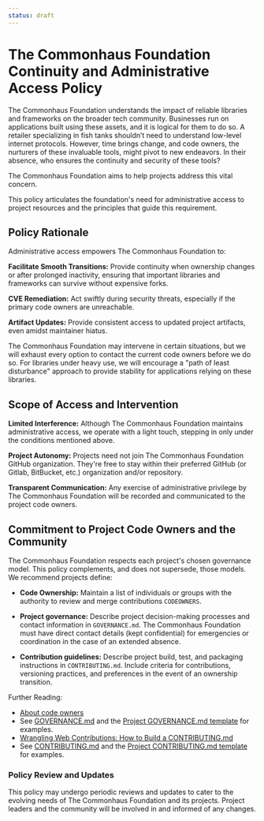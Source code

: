 ```yaml
---
status: draft
---
```

# The Commonhaus Foundation Continuity and Administrative Access Policy

The Commonhaus Foundation understands the impact of reliable libraries and frameworks on the broader tech community. Businesses run on applications built using these assets, and it is logical for them to do so. A retailer specializing in fish tanks shouldn’t need to understand low-level internet protocols. However, time brings change, and code owners, the nurturers of these invaluable tools, might pivot to new endeavors. In their absence, who ensures the continuity and security of these tools?

The Commonhaus Foundation aims to help projects address this vital concern. 

This policy articulates the foundation's need for administrative access to project resources and the principles that guide this requirement.

[GOVERNANCE.md]: ../GOVERNANCE.md
[GOV-TPL]: ../templates/GOVERNANCE.md
[CONTRIBUTING.md]: ../CONTRIBUTING.md
[CONTRIB-TPL]: ../templates/CONTRIBUTING.md

## Policy Rationale

Administrative access empowers The Commonhaus Foundation to:

**Facilitate Smooth Transitions:** Provide continuity when ownership changes or after prolonged inactivity, ensuring that important libraries and frameworks can survive without expensive forks.

**CVE Remediation:** Act swiftly during security threats, especially if the primary code owners are unreachable.

**Artifact Updates:** Provide consistent access to updated project artifacts, even amidst maintainer hiatus.

The Commonhaus Foundation may intervene in certain situations, but we will exhaust every option to contact the current code owners before we do so.
For libraries under heavy use, we will encourage a "path of least disturbance" approach to provide stability for applications relying on these libraries. 

## Scope of Access and Intervention

**Limited Interference:** Although The Commonhaus Foundation maintains administrative access, we operate with a light touch, stepping in only under the conditions mentioned above.

**Project Autonomy:** Projects need not join The Commonhaus Foundation GitHub organization. They're free to stay within their preferred GitHub (or Gitlab, BitBucket, etc.) organization and/or repository.

**Transparent Communication:** Any exercise of administrative privilege by The Commonhaus Foundation will be recorded and communicated to the project code owners.

## Commitment to Project Code Owners and the Community

The Commonhaus Foundation respects each project's chosen governance model. This policy complements, and does not supersede, those models. We recommend projects define:

- **Code Ownership:** Maintain a list of individuals or groups with the authority to review and merge contributions `CODEOWNERS`.

- **Project governance:** Describe project decision-making processes and contact information in `GOVERNANCE.md`. The Commonhaus Foundation must have direct contact details (kept confidential) for emergencies or coordination in the case of an extended absence.

- **Contribution guidelines:** Describe project build, test, and packaging instructions in `CONTRIBUTING.md`. Include criteria for contributions, versioning practices, and preferences in the event of an ownership transition.

Further Reading: 
- [About code owners](https://docs.github.com/en/repositories/managing-your-repositorys-settings-and-features/customizing-your-repository/about-code-owners)
- See [GOVERNANCE.md][] and the [Project GOVERNANCE.md template][GOV-TPL] for examples.
- [Wrangling Web Contributions: How to Build a CONTRIBUTING.md](https://mozillascience.github.io/working-open-workshop/contributing/)
- See [CONTRIBUTING.md][] and the [Project CONTRIBUTING.md template][CONTRIB-TPL] for examples.

### Policy Review and Updates

This policy may undergo periodic reviews and updates to cater to the evolving needs of The Commonhaus Foundation and its projects. Project leaders and the community will be involved in and informed of any changes.
